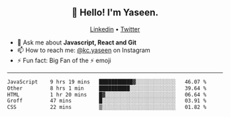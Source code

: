 <h2 align="center">👋 Hello! I'm Yaseen.</h2>
<p align="center">
  <a href="https://www.linkedin.com/in/yaseenkc/">Linkedin</a> •
  <a href="https://twitter.com/yaseeenkc">Twitter</a>
</p>


<!--- 🔭 I’m currently working at []() as an  -->
- 💬 Ask me about **Javascript, React and Git**
- 📫 How to reach me: [@kc.yaseen](https://instagram.com/kc.yaseen) on Instagram
- ⚡ Fun fact: Big Fan of the :zap: emoji

-------

<!--START_SECTION:waka-->

```txt
JavaScript    9 hrs 19 mins   ███████████▓░░░░░░░░░░░░░   46.07 %
Other         8 hrs 1 min     ██████████░░░░░░░░░░░░░░░   39.64 %
HTML          1 hr 20 mins    █▓░░░░░░░░░░░░░░░░░░░░░░░   06.64 %
Groff         47 mins         █░░░░░░░░░░░░░░░░░░░░░░░░   03.91 %
CSS           22 mins         ▒░░░░░░░░░░░░░░░░░░░░░░░░   01.82 %
```

<!--END_SECTION:waka-->
